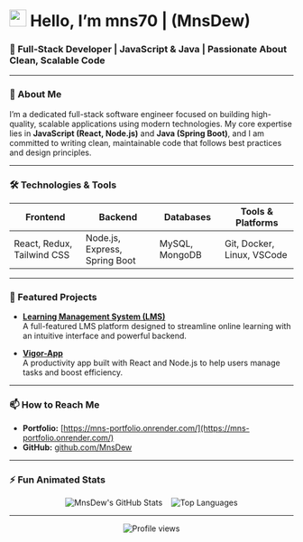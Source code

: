 #  <img src="https://github.githubassets.com/images/icons/emoji/unicode/1f44b.png" width="30" alt="wave"/> Hello, I’m **mns70** | (**MnsDew**)

### 🚀 Full-Stack Developer | JavaScript & Java | Passionate About Clean, Scalable Code

---

### 🌟 About Me

I’m a dedicated full-stack software engineer focused on building high-quality, scalable applications using modern technologies. My core expertise lies in **JavaScript (React, Node.js)** and **Java (Spring Boot)**, and I am committed to writing clean, maintainable code that follows best practices and design principles.

---

### 🛠️ Technologies & Tools

| Frontend                    | Backend                   | Databases               | Tools & Platforms          |
|-----------------------------|---------------------------|-------------------------|---------------------------|
| React, Redux, Tailwind CSS | Node.js, Express, Spring Boot | MySQL, MongoDB          | Git, Docker, Linux, VSCode |

---

### 📂 Featured Projects

- [**Learning Management System (LMS)**](https://github.com/MnsDew/Feat-LMS-GUI-JAVAFX-Library-Management-System-.git)  
  A full-featured LMS platform designed to streamline online learning with an intuitive interface and powerful backend.

- [**Vigor-App**](https://github.com/MnsDew/Vigor-App)  
  A productivity app built with React and Node.js to help users manage tasks and boost efficiency.

---

### 📫 How to Reach Me

- **Portfolio:** [https://mns-portfolio.onrender.com/](https://mns-portfolio.onrender.com/)  
- **GitHub:** [github.com/MnsDew](https://github.com/MnsDew)

---

### ⚡ Fun Animated Stats

<p align="center">
  <img src="https://github-readme-stats.vercel.app/api?username=MnsDew&show_icons=true&theme=radical&count_private=true&hide=issues" alt="MnsDew's GitHub Stats" />
  &nbsp;&nbsp;
  <img src="https://github-readme-stats.vercel.app/api/top-langs/?username=MnsDew&layout=compact&theme=radical" alt="Top Languages" />
</p>

---

<p align="center">
  <img src="https://komarev.com/ghpvc/?username=MnsDew&style=flat-square&color=blue" alt="Profile views" />
</p>
